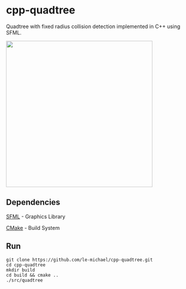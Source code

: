 
# cpp-quadtree
Quadtree with fixed radius collision detection implemented in C++ using SFML.

<img src="https://user-images.githubusercontent.com/13042828/117928647-d6fce280-b2c9-11eb-8d78-32f5ed780c16.gif" width="400" height="400">

## Dependencies

[SFML](https://github.com/SFML/SFML) - Graphics Library

[CMake](https://cmake.org/) - Build System


## Run
```
git clone https://github.com/le-michael/cpp-quadtree.git
cd cpp-quadtree
mkdir build
cd build && cmake ..
./src/quadtree
```
